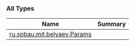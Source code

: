 

### All Types

| Name | Summary |
|---|---|
| [ru.spbau.mit.belyaev.Params](../ru.spbau.mit.belyaev/-params/index.md) |  |
